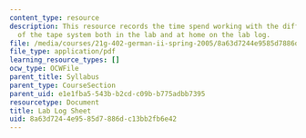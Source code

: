 ```yaml
---
content_type: resource
description: This resource records the time spend working with the different parts
  of the tape system both in the lab and at home on the lab log.
file: /media/courses/21g-402-german-ii-spring-2005/8a63d7244e9585d7886dc13bb2fb6e42_MIT21G_402S05_labLogSheet.pdf
file_type: application/pdf
learning_resource_types: []
ocw_type: OCWFile
parent_title: Syllabus
parent_type: CourseSection
parent_uid: e1e1fba5-543b-b2cd-c09b-b775adbb7395
resourcetype: Document
title: Lab Log Sheet
uid: 8a63d724-4e95-85d7-886d-c13bb2fb6e42
---
```

